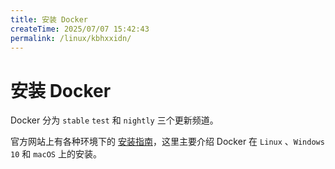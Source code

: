 ```yaml
---
title: 安装 Docker
createTime: 2025/07/07 15:42:43
permalink: /linux/kbhxxidn/
---
```

# 安装 Docker

Docker 分为 `stable` `test` 和 `nightly` 三个更新频道。

官方网站上有各种环境下的 [安装指南](https://docs.docker.com/get-docker/)，这里主要介绍 Docker 在 `Linux` 、`Windows 10` 和 `macOS` 上的安装。
